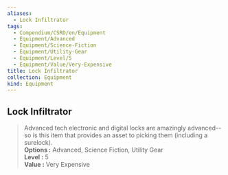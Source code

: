 ```yaml
---
aliases:
  - Lock Infiltrator
tags:
  - Compendium/CSRD/en/Equipment
  - Equipment/Advanced
  - Equipment/Science-Fiction
  - Equipment/Utility-Gear
  - Equipment/Level/5
  - Equipment/Value/Very-Expensive
title: Lock Infiltrator
collection: Equipment
kind: Equipment
---
```

## Lock Infiltrator  
  
>Advanced tech electronic and digital locks are amazingly advanced--so is this item that provides an asset to picking them (including a surelock).  
> **Options :** Advanced, Science Fiction, Utility Gear  
> **Level :** 5  
> **Value :** Very Expensive